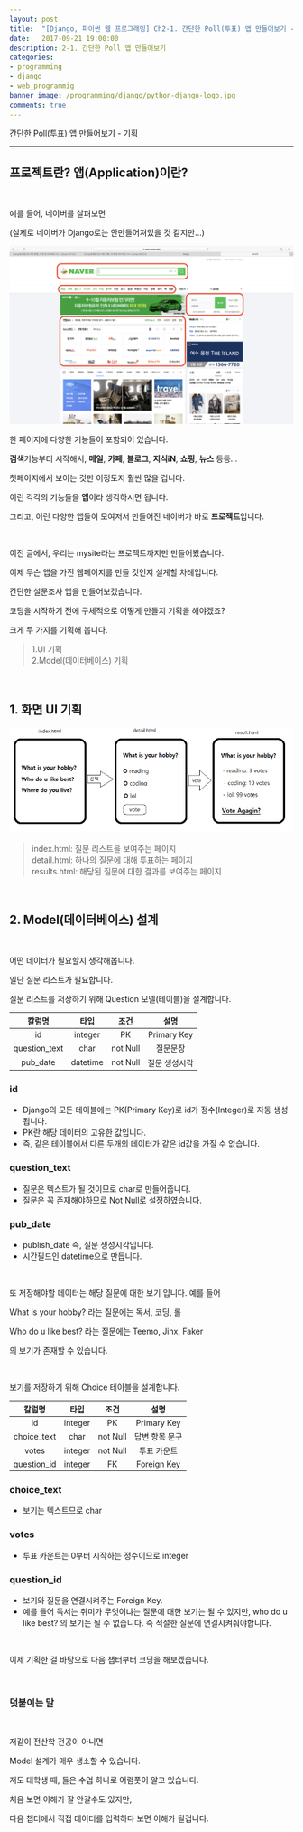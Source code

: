 ```yaml
---
layout: post
title:  "[Django, 파이썬 웹 프로그래밍] Ch2-1. 간단한 Poll(투표) 앱 만들어보기 - 기획"
date:   2017-09-21 19:00:00
description: 2-1. 간단한 Poll 앱 만들어보기
categories:
- programming
- django
- web_programmig
banner_image: /programming/django/python-django-logo.jpg
comments: true
---
```


간단한 Poll(투표) 앱 만들어보기 - 기획

---

## 프로젝트란? 앱(Application)이란?

<br>

예를 들어, 네이버를 살펴보면

(실제로 네이버가 Django로는 안만들어져있을 것 같지만...)

![1.naver_screenshot](/assets/images/programming/django/web_programming_2-1/1.naver_screenshot.png)

한 페이지에 다양한 기능들이 포함되어 있습니다.

**검색**기능부터 시작해서, **메일**, **카페**, **블로그**, **지식iN**, **쇼핑**, **뉴스** 등등...

첫페이지에서 보이는 것만 이정도지 훨씬 많을 겁니다.

이런 각각의 기능들을 **앱**이라 생각하시면 됩니다.

그리고, 이런 다양한 앱들이 모여저서 만들어진 네이버가 바로 **프로젝트**입니다.

<br>

이전 글에서, 우리는 mysite라는 프로젝트까지만 만들어봤습니다.

이제 무슨 앱을 가진 웹페이지를 만들 것인지 설계할 차례입니다.

간단한 설문조사 앱을 만들어보겠습니다.

코딩을 시작하기 전에 구체적으로 어떻게 만들지 기획을 해야겠죠?

크게 두 가지를 기획해 봅니다.

> 1.UI 기획 <br>
2.Model(데이터베이스) 기획

<br>

## 1. 화면 UI 기획

![2.buildUI](/assets/images/programming/django/web_programming_2-1/2.buildUI.png)

>index.html: 질문 리스트을 보여주는 페이지<br>
detail.html: 하나의 질문에 대해 투표하는 페이지<br>
results.html: 해당된 질문에 대한 결과를 보여주는 페이지<br>

<br>

## 2. Model(데이터베이스) 설계

<br>

어떤 데이터가 필요할지 생각해봅니다.

일단 질문 리스트가 필요합니다.

질문 리스트를 저장하기 위해 Question 모델(테이블)을 설계합니다.

칼럼명 | 타입 | 조건 | 설명
:---:|:---:|:---:|:---:|
id|integer|PK|Primary Key
question_text|char|not Null|질문문장
pub_date|datetime|not Null|질문 생성시각

### id
- Django의 모든 테이블에는 PK(Primary Key)로 id가 정수(Integer)로 자동 생성됩니다.
- PK란 해당 데이터의 고유한 값입니다.
- 즉, 같은 테이블에서 다른 두개의 데이터가 같은 id값을 가질 수 없습니다.

### question_text
- 질문은 텍스트가 될 것이므로 char로 만들어줍니다.
- 질문은 꼭 존재해야하므로 Not Null로 설정하였습니다.

### pub_date
- publish_date 즉, 질문 생성시각입니다.
- 시간필드인 datetime으로 만듭니다.

<br>

또 저장해야할 데이터는 해당 질문에 대한 보기 입니다. 예를 들어

What is your hobby? 라는 질문에는 독서,  코딩,  롤

Who do u like best? 라는 질문에는 Teemo,  Jinx,  Faker

의 보기가 존재할 수 있습니다.

<br>

보기를 저장하기 위해 Choice 테이블을 설계합니다.

칼럼명 | 타입 | 조건 | 설명
:---:|:---:|:---:|:---:|
id|integer|PK|Primary Key
choice_text|char|not Null|답변 항목 문구
votes|integer|not Null|투표 카운트
question_id|integer|FK|Foreign Key

### choice_text
- 보기는 텍스트므로 char

### votes
- 투표 카운트는 0부터 시작하는 정수이므로 integer

### question_id
- 보기와 질문을 연결시켜주는 Foreign Key.
- 예를 들어 독서는 취미가 무엇이냐는 질문에 대한 보기는 될 수 있지만, who do u like best? 의
보기는 될 수 없습니다. 즉 적절한 질문에 연결시켜줘야합니다.

<br>

이제 기획한 걸 바탕으로 다음 챕터부터 코딩을 해보겠습니다.

<br>

### 덧붙이는 말
<br>

저같이 전산학 전공이 아니면

Model 설계가 매우 생소할 수 있습니다.

저도 대학생 때, 들은 수업 하나로 어렴풋이 알고 있습니다.

처음 보면 이해가 잘 안갈수도 있지만,

다음 챕터에서 직접 데이터를 입력하다 보면 이해가 될겁니다.